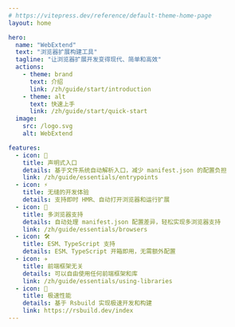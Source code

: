 ```yaml
---
# https://vitepress.dev/reference/default-theme-home-page
layout: home

hero:
  name: "WebExtend"
  text: "浏览器扩展构建工具"
  tagline: "让浏览器扩展开发变得现代、简单和高效"
  actions:
    - theme: brand
      text: 介绍
      link: /zh/guide/start/introduction
    - theme: alt
      text: 快速上手
      link: /zh/guide/start/quick-start
  image:
    src: /logo.svg
    alt: WebExtend

features:
  - icon: 📝
    title: 声明式入口
    details: 基于文件系统自动解析入口，减少 manifest.json 的配置负担
    link: /zh/guide/essentials/entrypoints
  - icon: ⚡️
    title: 无缝的开发体验
    details: 支持即时 HMR、自动打开浏览器和运行扩展
  - icon: 🧭
    title: 多浏览器支持
    details: 自动处理 manifest.json 配置差异，轻松实现多浏览器支持
    link: /zh/guide/essentials/browsers
  - icon: 🛠️
    title: ESM、TypeScript 支持
    details: ESM、TypeScript 开箱即用，无需额外配置
  - icon: ✈️
    title: 前端框架无关
    details: 可以自由使用任何前端框架和库
    link: /zh/guide/essentials/using-libraries
  - icon: 🚀
    title: 极速性能
    details: 基于 Rsbuild 实现极速开发和构建
    link: https://rsbuild.dev/index
---
```

